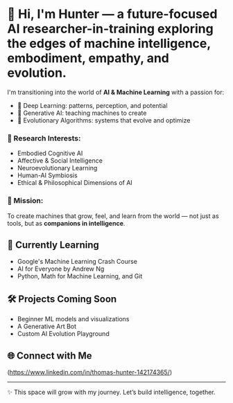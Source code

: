 # 👋 Hi, I'm Hunter — a future-focused AI researcher-in-training exploring the edges of machine intelligence, embodiment, empathy, and evolution.


I'm transitioning into the world of **AI & Machine Learning** with a passion for:
- 🤖 Deep Learning: patterns, perception, and potential
- 🎨 Generative AI: teaching machines to create
- 🧬 Evolutionary Algorithms: systems that evolve and optimize

### 🧠 Research Interests:
- Embodied Cognitive AI
- Affective & Social Intelligence
- Neuroevolutionary Learning
- Human-AI Symbiosis
- Ethical & Philosophical Dimensions of AI

### 🌿 Mission:
To create machines that grow, feel, and learn from the world — not just as tools, but as **companions in intelligence**.

## 🌱 Currently Learning
- Google's Machine Learning Crash Course
- AI for Everyone by Andrew Ng
- Python, Math for Machine Learning, and Git

## 🛠️ Projects Coming Soon
- Beginner ML models and visualizations
- A Generative Art Bot
- Custom AI Evolution Playground

## 🌐 Connect with Me
(https://www.linkedin.com/in/thomas-hunter-142174365/)

---

✨ This space will grow with my journey. Let’s build intelligence, together.
